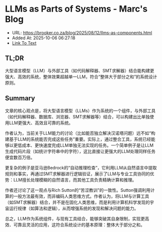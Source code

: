 # LLMs as Parts of Systems - Marc's Blog
- URL: https://brooker.co.za/blog/2025/08/12/llms-as-components.html
- Added At: 2025-10-06 06:27:18
- [Link To Text](2025-10-06-llms-as-parts-of-systems---marc's-blog_raw.md)

## TL;DR
大型语言模型（LLM）与外部工具（如代码解释器、SMT求解器）结合能构建更强大、高效的系统，整体效果超越单一LLM，符合“整体大于部分之和”的系统设计原则。

## Summary
文章的核心观点是，将大型语言模型（LLMs）作为系统的一个组件，与外部工具（如代码解释器、数据库、浏览器、SMT求解器等）结合，可以构建出比单独使用LLM更强大、高效且可靠的系统。

作者认为，当前关于LLM能力的讨论（比如能否独立解决汉诺塔问题）远不如“构建基于LLM的系统能否完成这些任务”重要。实际上，通过整合工具，系统已经能够以更低成本、更快速度完成LLM单独无法实现的任务。一个简单例子是让LLM生成代码片段（如统计字符串中的字符），这比直接让更强大的LLM处理同样任务便宜数百万倍。

更复杂的例子是亚马逊Bedrock的“自动推理检查”，它利用LLM从自然语言中提取规则和事实，再通过SMT求解器进行逻辑验证，展示了LLM与专业工具协同的优势：LLM擅长处理模糊的自然语言，而其他工具负责精确计算和推理。

作者还讨论了这一观点与Rich Sutton的“苦涩教训”的一致性。Sutton强调利用计算的一般方法最有效，而非编码人类思维方式。作者认为，将LLM与计算工具（如SMT求解器）结合，并不是在固化人类思维，而是利用计算机科学发现的宇宙运行规律（如算法和逻辑），从而增强系统的发现和解决问题的能力。

总之，LLM作为系统组件，与现有工具结合，能够突破其自身限制，实现更高效、可靠且灵活的应用，这符合系统设计的基本原理：整体大于部分之和。
